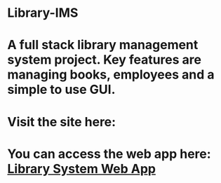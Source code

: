 # Library-IMS

# A full stack library management system project. Key features are managing books, employees and a simple to use GUI.

# Visit the site here:

# You can access the web app here: [Library System Web App](https://libraryims.onrender.com)
